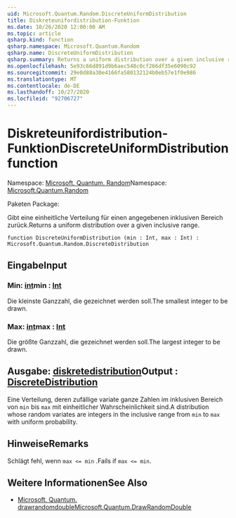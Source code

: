 ```yaml
---
uid: Microsoft.Quantum.Random.DiscreteUniformDistribution
title: Diskreteunifordistribution-Funktion
ms.date: 10/26/2020 12:00:00 AM
ms.topic: article
qsharp.kind: function
qsharp.namespace: Microsoft.Quantum.Random
qsharp.name: DiscreteUniformDistribution
qsharp.summary: Returns a uniform distribution over a given inclusive range.
ms.openlocfilehash: 5e93c66d891d9b6aec548c0cf266df35e6090c92
ms.sourcegitcommit: 29e0d88a30e4166fa580132124b0eb57e1f0e986
ms.translationtype: MT
ms.contentlocale: de-DE
ms.lasthandoff: 10/27/2020
ms.locfileid: "92706727"
---
```

# <a name="discreteuniformdistribution-function"></a><span data-ttu-id="9937d-102">Diskreteunifordistribution-Funktion</span><span class="sxs-lookup"><span data-stu-id="9937d-102">DiscreteUniformDistribution function</span></span>

<span data-ttu-id="9937d-103">Namespace: [Microsoft. Quantum. Random](xref:Microsoft.Quantum.Random)</span><span class="sxs-lookup"><span data-stu-id="9937d-103">Namespace: [Microsoft.Quantum.Random](xref:Microsoft.Quantum.Random)</span></span>

<span data-ttu-id="9937d-104">Paketen [](https://nuget.org/packages/)</span><span class="sxs-lookup"><span data-stu-id="9937d-104">Package: [](https://nuget.org/packages/)</span></span>


<span data-ttu-id="9937d-105">Gibt eine einheitliche Verteilung für einen angegebenen inklusiven Bereich zurück.</span><span class="sxs-lookup"><span data-stu-id="9937d-105">Returns a uniform distribution over a given inclusive range.</span></span>

```qsharp
function DiscreteUniformDistribution (min : Int, max : Int) : Microsoft.Quantum.Random.DiscreteDistribution
```


## <a name="input"></a><span data-ttu-id="9937d-106">Eingabe</span><span class="sxs-lookup"><span data-stu-id="9937d-106">Input</span></span>

### <a name="min--int"></a><span data-ttu-id="9937d-107">Min: [int](xref:microsoft.quantum.lang-ref.int)</span><span class="sxs-lookup"><span data-stu-id="9937d-107">min : [Int](xref:microsoft.quantum.lang-ref.int)</span></span>

<span data-ttu-id="9937d-108">Die kleinste Ganzzahl, die gezeichnet werden soll.</span><span class="sxs-lookup"><span data-stu-id="9937d-108">The smallest integer to be drawn.</span></span>


### <a name="max--int"></a><span data-ttu-id="9937d-109">Max: [int](xref:microsoft.quantum.lang-ref.int)</span><span class="sxs-lookup"><span data-stu-id="9937d-109">max : [Int](xref:microsoft.quantum.lang-ref.int)</span></span>

<span data-ttu-id="9937d-110">Die größte Ganzzahl, die gezeichnet werden soll.</span><span class="sxs-lookup"><span data-stu-id="9937d-110">The largest integer to be drawn.</span></span>



## <a name="output--discretedistribution"></a><span data-ttu-id="9937d-111">Ausgabe: [diskretedistribution](xref:Microsoft.Quantum.Random.DiscreteDistribution)</span><span class="sxs-lookup"><span data-stu-id="9937d-111">Output : [DiscreteDistribution](xref:Microsoft.Quantum.Random.DiscreteDistribution)</span></span>

<span data-ttu-id="9937d-112">Eine Verteilung, deren zufällige variate ganze Zahlen im inklusiven Bereich von `min` bis `max` mit einheitlicher Wahrscheinlichkeit sind.</span><span class="sxs-lookup"><span data-stu-id="9937d-112">A distribution whose random variates are integers in the inclusive range from `min` to `max` with uniform probability.</span></span>

## <a name="remarks"></a><span data-ttu-id="9937d-113">Hinweise</span><span class="sxs-lookup"><span data-stu-id="9937d-113">Remarks</span></span>

<span data-ttu-id="9937d-114">Schlägt fehl, wenn `max <= min` .</span><span class="sxs-lookup"><span data-stu-id="9937d-114">Fails if `max <= min`.</span></span>

## <a name="see-also"></a><span data-ttu-id="9937d-115">Weitere Informationen</span><span class="sxs-lookup"><span data-stu-id="9937d-115">See Also</span></span>

- [<span data-ttu-id="9937d-116">Microsoft. Quantum. drawrandomdouble</span><span class="sxs-lookup"><span data-stu-id="9937d-116">Microsoft.Quantum.DrawRandomDouble</span></span>](xref:Microsoft.Quantum.DrawRandomDouble)